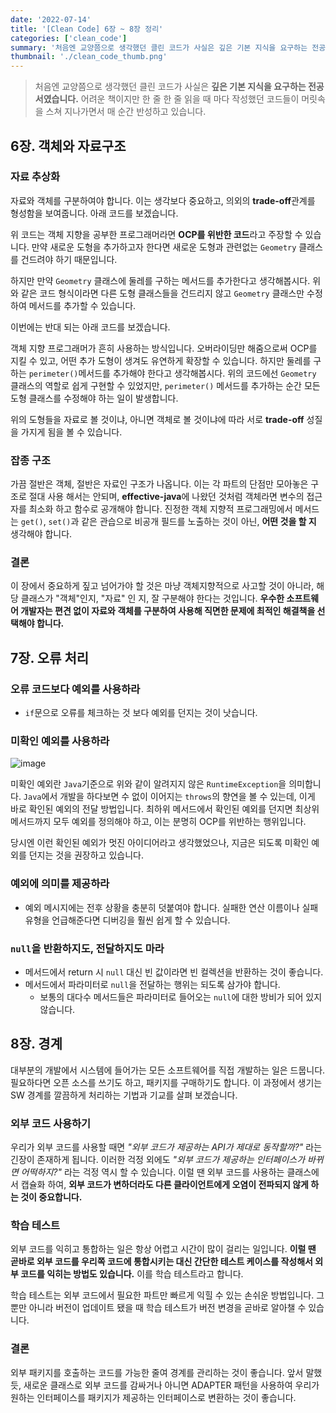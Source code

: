 ```yaml
---
date: '2022-07-14'
title: '[Clean Code] 6장 ~ 8장 정리'
categories: ['clean_code']
summary: '처음엔 교양쯤으로 생각했던 클린 코드가 사실은 깊은 기본 지식을 요구하는 전공서였습니다. 어려운 책이지만 한 줄 한 줄 읽을 때 마다 작성했던 코드들이 머릿속을 스쳐 지나가면서 매 순간 반성하고 있습니다.'
thumbnail: './clean_code_thumb.png'
---
```


> 처음엔 교양쯤으로 생각했던 클린 코드가 사실은 **깊은 기본 지식을 요구하는 전공서였습니다.** 어려운 책이지만 한 줄 한 줄 읽을 때 마다 작성했던 코드들이 머릿속을 스쳐 지나가면서 매 순간 반성하고 있습니다.

## 6장. 객체와 자료구조

### 자료 추상화

자료와 객체를 구분하여야 합니다. 이는 생각보다 중요하고, 의외의 **trade-off**관계를 형성함을 보여줍니다. 아래 코드를 보겠습니다.
<script src="https://gist.github.com/gusah009/cb2bef19857ffe7a120b97e003af0f1c.js"></script>

위 코드는 객체 지향을 공부한 프로그래머라면 **OCP를 위반한 코드**라고 주장할 수 있습니다. 만약 새로운 도형을 추가하고자 한다면 새로운 도형과 관련없는 `Geometry` 클래스를 건드려야 하기 때문입니다. 

하지만 만약 `Geometry` 클래스에 둘레를 구하는 메서드를 추가한다고 생각해봅시다. 위와 같은 코드 형식이라면 다른 도형 클래스들을 건드리지 않고 `Geometry` 클래스만 수정하여 메서드를 추가할 수 있습니다.

이번에는 반대 되는 아래 코드를 보겠습니다.
<script src="https://gist.github.com/gusah009/9145bcb639cf86a56e795ec3093763ca.js"></script>

객체 지향 프로그래머가 흔히 사용하는 방식입니다. 오버라이딩만 해줌으로써 OCP를 지킬 수 있고, 어떤 추가 도형이 생겨도 유연하게 확장할 수 있습니다. 하지만 둘레를 구하는 `perimeter()`메서드를 추가해야 한다고 생각해봅시다. 위의 코드에선 `Geometry` 클래스의 역할로 쉽게 구현할 수 있었지만, `perimeter()` 메서드를 추가하는 순간 모든 도형 클래스를 수정해야 하는 일이 발생합니다.

위의 도형들을 자료로 볼 것이냐, 아니면 객체로 볼 것이냐에 따라 서로 **trade-off** 성질을 가지게 됨을 볼 수 있습니다.

### 잡종 구조

가끔 절반은 객체, 절반은 자료인 구조가 나옵니다. 이는 각 파트의 단점만 모아놓은 구조로 절대 사용 해서는 안되며, **effective-java**에 나왔던 것처럼 객체라면 변수의 접근자를 최소화 하고 함수로 공개해야 합니다. 진정한 객체 지향적 프로그래밍에서 메서드는 `get()`, `set()`과 같은 관습으로 비공개 필드를 노출하는 것이 아닌, **어떤 것을 할 지** 생각해야 합니다.

### 결론

이 장에서 중요하게 짚고 넘어가야 할 것은 마냥 객체지향적으로 사고할 것이 아니라, 해당 클래스가 "객체"인지, "자료" 인 지, 잘 구분해야 한다는 것입니다. **우수한 소프트웨어 개발자는 편견 없이 자료와 객체를 구분하여 사용해 직면한 문제에 최적인 해결책을 선택해야 합니다.**

## 7장. 오류 처리

### 오류 코드보다 예외를 사용하라

- `if`문으로 오류를 체크하는 것 보다 예외를 던지는 것이 낫습니다. 

### 미확인 예외를 사용하라

![image](https://user-images.githubusercontent.com/26597702/179238046-21b77dae-cd2c-4800-943c-cd6bfb8e3082.png)

미확인 예외란 `Java`기준으로 위와 같이 알려지지 않은 `RuntimeException`을 의미합니다. `Java`에서 개발을 하다보면 수 없이 이어지는 `throws`의 향연을 볼 수 있는데, 이게 바로 확인된 예외의 전달 방법입니다. 최하위 메서드에서 확인된 예외를 던지면 최상위 메서드까지 모두 예외를 정의해야 하고, 이는 분명히 OCP를 위반하는 행위입니다.

당시엔 이런 확인된 예외가 멋진 아이디어라고 생각했었으나, 지금은 되도록 미확인 예외를 던지는 것을 권장하고 있습니다.

### 예외에 의미를 제공하라
- 예외 메시지에는 전후 상황을 충분히 덧붙여야 합니다. 실패한 연산 이름이나 실패 유형을 언급해준다면 디버깅을 훨씬 쉽게 할 수 있습니다.

### `null`을 반환하지도, 전달하지도 마라
- 메서드에서 return 시 `null` 대신 빈 값이라면 빈 컬렉션을 반환하는 것이 좋습니다.
- 메서드에서 파라미터로 `null`을 전달하는 행위는 되도록 삼가야 합니다.
  - 보통의 대다수 메서드들은 파라미터로 들어오는 `null`에 대한 방비가 되어 있지 않습니다.

## 8장. 경계

대부분의 개발에서 시스템에 들어가는 모든 소프트웨어를 직접 개발하는 일은 드뭅니다. 필요하다면 오픈 소스를 쓰기도 하고, 패키지를 구매하기도 합니다. 이 과정에서 생기는 SW 경계를 깔끔하게 처리하는 기법과 기교를 살펴 보겠습니다.

### 외부 코드 사용하기
우리가 외부 코드를 사용할 때면 *"외부 코드가 제공하는 API가 제대로 동작할까?"* 라는 긴장이 존재하게 됩니다. 이러한 걱정 외에도 *"외부 코드가 제공하는 인터페이스가 바뀌면 어떡하지?"* 라는 걱정 역시 할 수 있습니다. 이럴 땐 외부 코드를 사용하는 클래스에서 캡슐화 하여, **외부 코드가 변하더라도 다른 클라이언트에게 오염이 전파되지 않게 하는 것이 중요합니다.**

### 학습 테스트
외부 코드를 익히고 통합하는 일은 항상 어렵고 시간이 많이 걸리는 일입니다. **이럴 땐 곧바로 외부 코드를 우리쪽 코드에 통합시키는 대신 간단한 테스트 케이스를 작성해서 외부 코드를 익히는 방법도 있습니다.** 이를 학습 테스트라고 합니다.

학습 테스트는 외부 코드에서 필요한 파트만 빠르게 익힐 수 있는 손쉬운 방법입니다. 그 뿐만 아니라 버전이 업데이트 됐을 때 학습 테스트가 버전 변경을 곧바로 알아챌 수 있습니다.

### 결론
외부 패키지를 호출하는 코드를 가능한 줄여 경계를 관리하는 것이 좋습니다. 앞서 말했 듯, 새로운 클래스로 외부 코드를 감싸거나 아니면 ADAPTER 패턴을 사용하여 우리가 원하는 인터페이스를 패키지가 제공하는 인터페이스로 변환하는 것이 좋습니다.